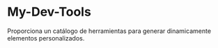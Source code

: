 # My-Dev-Tools
Proporciona un catálogo de herramientas para generar dinamicamente elementos personalizados.

